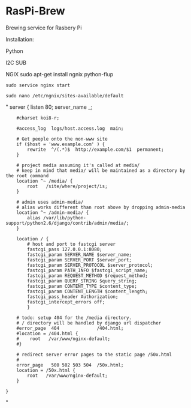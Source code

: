 RasPi-Brew
==========

Brewing service for Rasbery Pi

Installation:

Python

I2C SUB

NGIX
	sudo apt-get install ngnix python-flup

	sudo service nginx start

	sudo nano /etc/ngnix/sites-available/default
"
	server {
        listen       80;
        server_name  _;

        #charset koi8-r;

        #access_log  logs/host.access.log  main;

        # Get people onto the non-www site
        if ($host = 'www.example.com' ) {
            rewrite  ^/(.*)$  http://example.com/$1  permanent;
        }

        # project media assuming it's called at media/
        # keep in mind that media/ will be maintained as a directory by the root command
        location ^~ /media/ {
            root   /site/where/project/is;
        }

        # admin uses admin-media/
        # alias works different than root above by dropping admin-media
        location ^~ /admin-media/ {
            alias /var/lib/python-support/python2.6/django/contrib/admin/media/;
        }

        location / {
            # host and port to fastcgi server
            fastcgi_pass 127.0.0.1:8080;
            fastcgi_param SERVER_NAME $server_name;
            fastcgi_param SERVER_PORT $server_port;
            fastcgi_param SERVER_PROTOCOL $server_protocol;
            fastcgi_param PATH_INFO $fastcgi_script_name;
            fastcgi_param REQUEST_METHOD $request_method;
            fastcgi_param QUERY_STRING $query_string;
            fastcgi_param CONTENT_TYPE $content_type;
            fastcgi_param CONTENT_LENGTH $content_length;
            fastcgi_pass_header Authorization;
            fastcgi_intercept_errors off;
            }

        # todo: setup 404 for the /media directory.
        # / directory will be handled by django url dispatcher
        #error_page  404              /404.html;
        #location = /404.html {
        #    root   /var/www/nginx-default;
        #}

        # redirect server error pages to the static page /50x.html
        #
        error_page   500 502 503 504  /50x.html;
        location = /50x.html {
            root   /var/www/nginx-default;
        }

    }
"
 